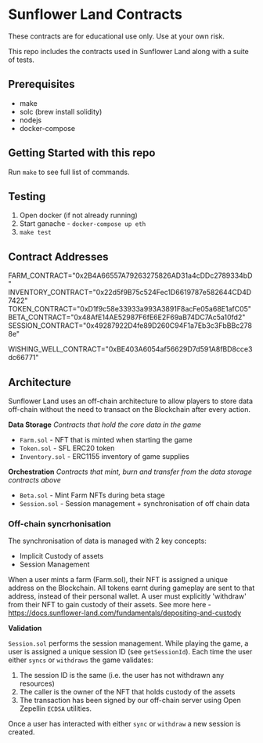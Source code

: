 # Sunflower Land Contracts

These contracts are for educational use only. Use at your own risk.

This repo includes the contracts used in Sunflower Land along with a suite of tests.

## Prerequisites

- make
- solc (brew install solidity)
- nodejs
- docker-compose

## Getting Started with this repo

Run `make` to see full list of commands.

## Testing

1. Open docker (if not already running)
2. Start ganache - `docker-compose up eth`
3. `make test`

## Contract Addresses

FARM_CONTRACT="0x2B4A66557A79263275826AD31a4cDDc2789334bD"
INVENTORY_CONTRACT="0x22d5f9B75c524Fec1D6619787e582644CD4D7422"
TOKEN_CONTRACT="0xD1f9c58e33933a993A3891F8acFe05a68E1afC05"
BETA_CONTRACT="0x48AfE14AE52987F6fE6E2F69aB74DC7Ac5a10fd2"
SESSION_CONTRACT="0x49287922D4fe89D260C94F1a7Eb3c3FbBBc2788e"

WISHING_WELL_CONTRACT="0xBE403A6054af56629D7d591A8fBD8cce3dc66771"
          
## Architecture

Sunflower Land uses an off-chain architecture to allow players to store data off-chain without the need to transact on the Blockchain after every action.

**Data Storage**
_Contracts that hold the core data in the game_

- `Farm.sol` - NFT that is minted when starting the game
- `Token.sol` - SFL ERC20 token
- `Inventory.sol` - ERC1155 inventory of game supplies

**Orchestration**
_Contracts that mint, burn and transfer from the data storage contracts above_

- `Beta.sol` - Mint Farm NFTs during beta stage
- `Session.sol` - Session management + synchronisation of off chain data

### Off-chain syncrhonisation

The synchronisation of data is managed with 2 key concepts:

- Implicit Custody of assets
- Session Management

When a user mints a farm (Farm.sol), their NFT is assigned a unique address on the Blockchain. All tokens earnt during gameplay are sent to that address, instead of their personal wallet. A user must explicitly 'withdraw' from their NFT to gain custody of their assets. See more here - https://docs.sunflower-land.com/fundamentals/depositing-and-custody

**Validation**

`Session.sol` performs the session management. While playing the game, a user is assigned a unique session ID (see `getSessionId`). Each time the user either `syncs` or `withdraws` the game validates:

1. The session ID is the same (i.e. the user has not withdrawn any resources)
2. The caller is the owner of the NFT that holds custody of the assets
3. The transaction has been signed by our off-chain server using Open Zepellin `ECDSA` utilities.

Once a user has interacted with either `sync` or `withdraw` a new session is created.
